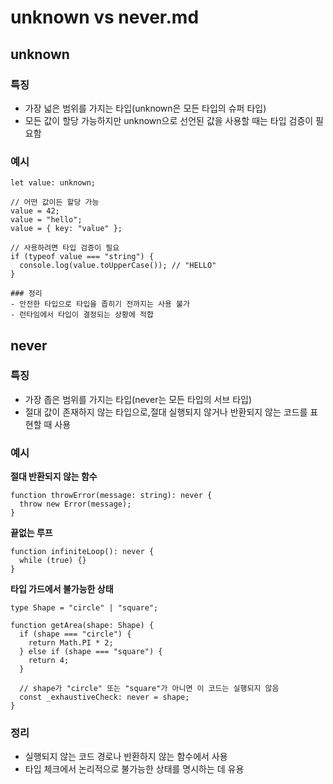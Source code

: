 # unknown vs never.md

## unknown

### 특징

- 가장 넓은 범위를 가지는 타입(unknown은 모든 타입의 슈퍼 타입)
- 모든 값이 할당 가능하지만 unknown으로 선언된 값을 사용할 때는 타입 검증이 필요함

### 예시

```
let value: unknown;

// 어떤 값이든 할당 가능
value = 42;
value = "hello";
value = { key: "value" };

// 사용하려면 타입 검증이 필요
if (typeof value === "string") {
  console.log(value.toUpperCase()); // "HELLO"
}

### 정리
- 안전한 타입으로 타입을 좁히기 전까지는 사용 불가
- 런타임에서 타입이 결정되는 상황에 적합
```

## never

### 특징

- 가장 좁은 범위를 가지는 타입(never는 모든 타입의 서브 타입)
- 절대 값이 존재하지 않는 타입으로,절대 실행되지 않거나 반환되지 않는 코드를 표현할 때 사용

### 예시

**절대 반환되지 않는 함수**

```
function throwError(message: string): never {
  throw new Error(message);
}
```

**끝없는 루프**

```
function infiniteLoop(): never {
  while (true) {}
}
```

**타입 가드에서 불가능한 상태**

```
type Shape = "circle" | "square";

function getArea(shape: Shape) {
  if (shape === "circle") {
    return Math.PI * 2;
  } else if (shape === "square") {
    return 4;
  }

  // shape가 "circle" 또는 "square"가 아니면 이 코드는 실행되지 않음
  const _exhaustiveCheck: never = shape; 
}
```

### 정리

- 실행되지 않는 코드 경로나 반환하지 않는 함수에서 사용
- 타입 체크에서 논리적으로 불가능한 상태를 명시하는 데 유용
